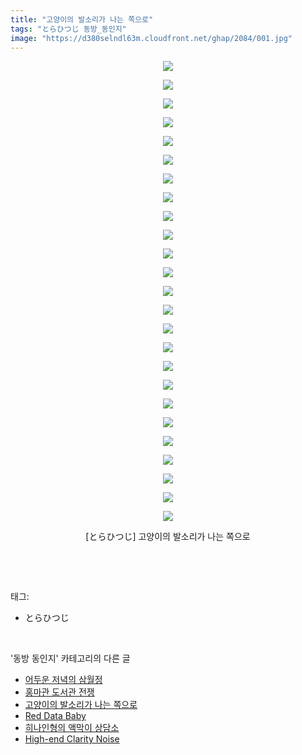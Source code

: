 ```yaml
---
title: "고양이의 발소리가 나는 쪽으로"
tags: "とらひつじ 동방_동인지"
image: "https://d380selndl63m.cloudfront.net/ghap/2084/001.jpg"
---
```

<div class="article">
<p style="text-align: center; clear: none; float: none;"><img src="{{ site.imgserver5 }}/ghap/2084/001.jpg"/></p>
<p style="text-align: center; clear: none; float: none;"><img src="{{ site.imgserver5 }}/ghap/2084/002.jpg"/></p>
<p style="text-align: center; clear: none; float: none;"><img src="{{ site.imgserver5 }}/ghap/2084/003.jpg"/></p>
<p style="text-align: center; clear: none; float: none;"><img src="{{ site.imgserver5 }}/ghap/2084/004.jpg"/></p>
<p style="text-align: center; clear: none; float: none;"><img src="{{ site.imgserver5 }}/ghap/2084/005.jpg"/></p>
<p style="text-align: center; clear: none; float: none;"><img src="{{ site.imgserver5 }}/ghap/2084/006.jpg"/></p>
<p style="text-align: center; clear: none; float: none;"><img src="{{ site.imgserver5 }}/ghap/2084/007.jpg"/></p>
<p style="text-align: center; clear: none; float: none;"><img src="{{ site.imgserver5 }}/ghap/2084/008.jpg"/></p>
<p style="text-align: center; clear: none; float: none;"><img src="{{ site.imgserver5 }}/ghap/2084/009.jpg"/></p>
<p style="text-align: center; clear: none; float: none;"><img src="{{ site.imgserver5 }}/ghap/2084/010.jpg"/></p>
<p style="text-align: center; clear: none; float: none;"><img src="{{ site.imgserver5 }}/ghap/2084/011.jpg"/></p>
<p style="text-align: center; clear: none; float: none;"><img src="{{ site.imgserver5 }}/ghap/2084/012.jpg"/></p>
<p style="text-align: center; clear: none; float: none;"><img src="{{ site.imgserver5 }}/ghap/2084/013.jpg"/></p>
<p style="text-align: center; clear: none; float: none;"><img src="{{ site.imgserver5 }}/ghap/2084/014.jpg"/></p>
<p style="text-align: center; clear: none; float: none;"><img src="{{ site.imgserver5 }}/ghap/2084/015.jpg"/></p>
<p style="text-align: center; clear: none; float: none;"><img src="{{ site.imgserver5 }}/ghap/2084/016.jpg"/></p>
<p style="text-align: center; clear: none; float: none;"><img src="{{ site.imgserver5 }}/ghap/2084/017.jpg"/></p>
<p style="text-align: center; clear: none; float: none;"><img src="{{ site.imgserver5 }}/ghap/2084/018.jpg"/></p>
<p style="text-align: center; clear: none; float: none;"><img src="{{ site.imgserver5 }}/ghap/2084/019.jpg"/></p>
<p style="text-align: center; clear: none; float: none;"><img src="{{ site.imgserver5 }}/ghap/2084/020.jpg"/></p>
<p style="text-align: center; clear: none; float: none;"><img src="{{ site.imgserver5 }}/ghap/2084/021.jpg"/></p>
<p style="text-align: center; clear: none; float: none;"><img src="{{ site.imgserver5 }}/ghap/2084/022.jpg"/></p>
<p style="text-align: center; clear: none; float: none;"><img src="{{ site.imgserver5 }}/ghap/2084/023.jpg"/></p>
<p style="text-align: center; clear: none; float: none;"><img src="{{ site.imgserver5 }}/ghap/2084/024.jpg"/></p>
<p style="text-align: center; clear: none; float: none;"><img src="{{ site.imgserver5 }}/ghap/2084/025.jpg"/></p>
<p style="text-align: center; clear: none; float: none;">[とらひつじ] 고양이의 발소리가 나는 쪽으로</p>
<p><br/></p>
</div><br/>
<div class="tagTrail">
<p>태그: </p>
<ul>
<li>とらひつじ</li>
</ul>
</div><br/>
<div class="another">
<p>'동방 동인지' 카테고리의 다른 글</p>
<ul>
<li><a href="/ghap_2086">어두운 저녁의 삼월정</a></li>
<li><a href="/ghap_2085">홍마관 도서관 전쟁</a></li>
<li><a href="/ghap_2084">고양이의 발소리가 나는 쪽으로</a></li>
<li><a href="/ghap_2083">Red Data Baby</a></li>
<li><a href="/ghap_2082">히나인형의 액막이 상담소</a></li>
<li><a href="/ghap_2081">High-end Clarity Noise</a></li>
</ul>
</div><br/>
<div class="cb_module cb_fluid">
<div class="cb_wrt cb_profile">
</div><!-- commentList close -->
</div><br/>
